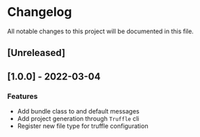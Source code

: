 # Changelog
All notable changes to this project will be documented in this file.

## [Unreleased]
## [1.0.0] - 2022-03-04

### Features

- Add bundle class to and default messages
- Add project generation through `Truffle` cli
- Register new file type for truffle configuration

<!-- generated by git-cliff -->
